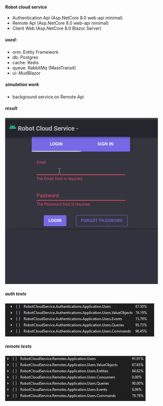 #### Robot cloud service
- Authentication Api (Asp.NetCore 8.0 web-api minimal)
- Remote Api (Asp.NetCore 8.0 web-api minimal)
- Client Web (Asp.NetCore 8.0 Blazor Server)
  
##### used:
- orm: Entity Framework
- db: Postgres
- cache: Redis
- queue: RabbitMq (MassTransit)
- ui: MudBlazor

##### simulation work
- background service on Remote Api

##### result
![](assets/record.gif)

##### auth tests
![](assets/tests-auth-coverage.png)
##### remote tests
![](assets/tests-remote-coverage.png)